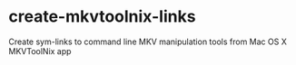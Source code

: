 # create-mkvtoolnix-links
Create sym-links to command line MKV manipulation tools from Mac OS X MKVToolNix app
